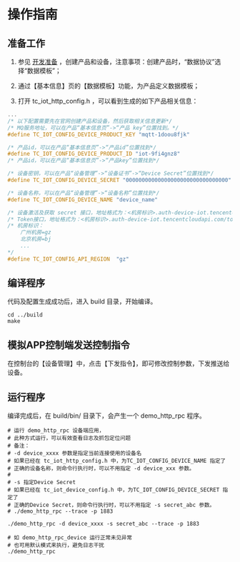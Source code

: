 # 操作指南
## 准备工作
1. 参见 [开发准备](https://github.com/tencentyun/tencent-cloud-iotsuite-embedded-c/blob/master/README.md) ，创建产品和设备，注意事项：创建产品时，“数据协议”选择“数据模板”；
2. 通过【基本信息】页的【数据模板】功能，为产品定义数据模板；

3. 打开 tc_iot_http_config.h ，可以看到生成的如下产品相关信息：
```c
...
/* 以下配置需要先在官网创建产品和设备，然后获取相关信息更新*/
/* MQ服务地址，可以在产品“基本信息页”->“产品 key”位置找到。*/
#define TC_IOT_CONFIG_DEVICE_PRODUCT_KEY "mqtt-1doou8fjk"

/* 产品id，可以在产品“基本信息页”->“产品id”位置找到*/
#define TC_IOT_CONFIG_DEVICE_PRODUCT_ID "iot-9fi4gnz8"
/* 产品id，可以在产品“基本信息页”->“产品key”位置找到*/

/* 设备密钥，可以在产品“设备管理”->“设备证书”->“Device Secret”位置找到*/
#define TC_IOT_CONFIG_DEVICE_SECRET "00000000000000000000000000000000"

/* 设备名称，可以在产品“设备管理”->“设备名称”位置找到*/
#define TC_IOT_CONFIG_DEVICE_NAME "device_name"

/* 设备激活及获取 secret 接口，地址格式为：<机房标识>.auth-device-iot.tencentcloudapi.com/secret */
/* Token接口，地址格式为：<机房标识>.auth-device-iot.tencentcloudapi.com/token */
/* 机房标识：
    广州机房=gz
    北京机房=bj
    ...
*/
#define TC_IOT_CONFIG_API_REGION  "gz"

```

## 编译程序
代码及配置生成成功后，进入 build 目录，开始编译。

```shell
cd ../build
make
```

## 模拟APP控制端发送控制指令
在控制台的【设备管理】中，点击【下发指令】，即可修改控制参数，下发推送给设备。

## 运行程序
编译完成后，在 build/bin/ 目录下，会产生一个 demo_http_rpc 程序。

```shell
# 运行 demo_http_rpc 设备端应用，
# 此种方式运行，可以有效查看日志及抓包定位问题
# 备注：
# -d device_xxxx 参数是指定当前连接使用的设备名
# 如果已经在 tc_iot_http_config.h 中，为TC_IOT_CONFIG_DEVICE_NAME 指定了
# 正确的设备名称，则命令行执行时，可以不用指定 -d device_xxx 参数。
#
# -s 指定Device Secret
# 如果已经在 tc_iot_device_config.h 中，为TC_IOT_CONFIG_DEVICE_SECRET 指定了
# 正确的Device Secret，则命令行执行时，可以不用指定 -s secret_abc 参数。
# ./demo_http_rpc --trace -p 1883

./demo_http_rpc -d device_xxxx -s secret_abc --trace -p 1883

# 如 demo_http_rpc_device 运行正常未见异常
# 也可用默认模式来执行，避免日志干扰
./demo_http_rpc

```


